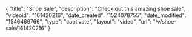 {
    "title": "Shoe Sale",
    "description": "Check out this amazing shoe sale",
    "videoid": "161420216",
    "date_created": "1524078755",
    "date_modified": "1546466766",
    "type": "captivate",
    "layout": "video",
    "url": "\/v\/shoe-sale\/161420216"
}